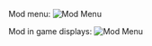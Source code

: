 Mod menu:
![Mod Menu](https://github.com/Rayope/ImGTA/blob/master/InGameMenu.jpg?raw=true)

Mod in game displays:
![Mod Menu](https://github.com/Rayope/ImGTA/blob/master/InGameDisplay.jpg?raw=true)
